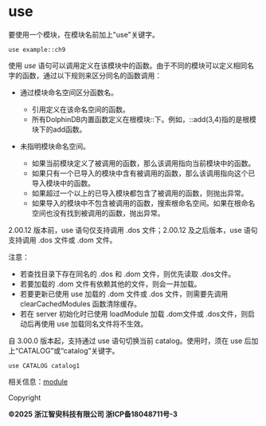 # use

要使用一个模块，在模块名前加上"use"关键字。

```
use example::ch9
```

使用 *use* 语句可以调用定义在该模块中的函数。由于不同的模块可以定义相同名字的函数，通过以下规则来区分同名的函数调用：

* 通过模块命名空间区分函数名。

  + 引用定义在该命名空间的函数。
  + 所有DolphinDB内置函数定义在根模块::下。例如，::add(3,4)指的是根模块下的add函数。
* 未指明模块命名空间。

  + 如果当前模块定义了被调用的函数，那么该调用指向当前模块中的函数。
  + 如果只有一个已导入的模块中含有被调用的函数，那么该调用指向这个已导入模块中的函数。
  + 如果超过一个以上的已导入模块都包含了被调用的函数，则抛出异常。
  + 如果导入的模块中不包含被调用的函数，搜索根命名空间。如果在根命名空间也没有找到被调用的函数，抛出异常。

2.00.12 版本前，use 语句仅支持调用 .dos 文件；2.00.12 及之后版本，use 语句支持调用 .dos 文件或 .dom 文件。

注意：

* 若查找目录下存在同名的 .dos 和 .dom 文件，则优先读取 .dos文件。
* 若要加载的 .dom 文件有依赖其他的文件，则会一并加载。
* 若要更新已使用 use 加载的 .dom 文件或 .dos 文件，则需要先调用 clearCachedModules 函数清除缓存。
* 若在 server 初始化时已使用 loadModule 加载 .dom文件或 .dos文件，则启动后再使用 use 加载同名文件将不生效。

自 3.00.0 版本起，支持通过 use 语句切换当前 catalog。使用时，须在 use
后加上“CATALOG”或“catalog”关键字。

```
use CATALOG catalog1
```

相关信息：[module](module.md)

Copyright

**©2025 浙江智臾科技有限公司 浙ICP备18048711号-3**
